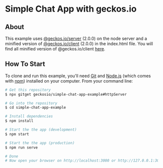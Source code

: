 # Simple Chat App with geckos.io

## About

This example uses [@geckos.io/server](https://www.npmjs.com/package/@geckos.io/server) (2.0.0) on the node server and a minified version of [@geckos.io/client](https://www.npmjs.com/package/@geckos.io/client) (2.0.0) in the index.html file. You will find all minified version of @geckos.io/client [here](https://github.com/geckosio/geckos.io/tree/master/bundles).

## How To Start

To clone and run this example, you'll need [Git](https://git-scm.com) and [Node.js](https://nodejs.org/en/download/) (which comes with [npm](http://npmjs.com)) installed on your computer. From your command line:

```bash
# Get this repository
$ npx gitget geckosio/simple-chat-app-example#httpServer

# Go into the repository
$ cd simple-chat-app-example

# Install dependencies
$ npm install

# Start the the app (development)
$ npm start

# Start the the app (production)
$ npm run serve

# Done
# Now open your browser on http://localhost:3000 or http://127.0.0.1:3000
```
